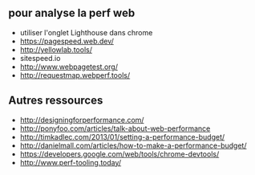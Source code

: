 ## pour analyse la perf web

- utiliser l'onglet Lighthouse dans chrome
- https://pagespeed.web.dev/
- http://yellowlab.tools/
- sitespeed.io
- http://www.webpagetest.org/
- http://requestmap.webperf.tools/

## Autres ressources

- http://designingforperformance.com/
- http://ponyfoo.com/articles/talk-about-web-performance
- http://timkadlec.com/2013/01/setting-a-performance-budget/
- http://danielmall.com/articles/how-to-make-a-performance-budget/
- https://developers.google.com/web/tools/chrome-devtools/
- http://www.perf-tooling.today/
